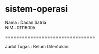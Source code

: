 # sistem-operasi
Nama : Dadan Satria<br>
NIM  : 01116005

================================

Judul Tugas : Belum Ditentukan
